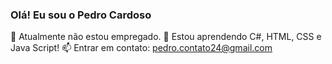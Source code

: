 ### Olá! Eu sou o Pedro Cardoso

🔭 Atualmente não estou empregado.
🌱 Estou aprendendo C#, HTML, CSS e Java Script!
📫 Entrar em contato: pedro.contato24@gmail.com
